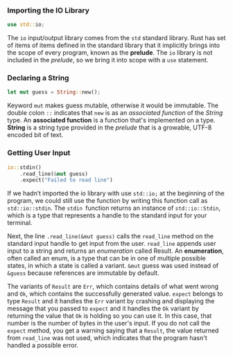 ### Importing the IO Library
```rust
use std::io;
```
The `io` input/output library comes from the `std` standard library. Rust has set of items of items defined in the standard library that it implicitly brings into the scope of every program, known as the **prelude**. The `io` library is not included in the *prelude*, so we bring it into scope with a `use` statement.

### Declaring a String
```rust
let mut guess = String::new();
```

Keyword `mut` makes guess mutable, otherwise it would be immutable. The double colon `::` indicates that `new` is as an *associated function* of the *String* type. An **associated function** is a function that's implemented on a type. **String** is a string type provided in the *prelude* that is a growable, UTF-8 encoded bit of text.


### Getting User Input
```rust
io::stdin()
    .read_line(&mut guess)
    .expect("Failed to read line")
```
If we hadn’t imported the io library with use `std::io;` at the beginning of the program, we could still use the function by writing this function call as `std::io::stdin`. The `stdin `function returns an instance of `std::io::Stdin`, which is a type that represents a handle to the standard input for your terminal.

Next, the line `.read_line(&mut guess)` calls the `read_line` method on the standard input handle to get input from the user. `read_line` appends user input to a string and returns an *enumeration* called Result. An **enumeration**, often called an enum, is a type that can be in one of multiple possible states, in which a state is called a variant. `&mut` guess was used instead of `&guess` because references are immutable by default.

The variants of `Result` are `Err`, which contains details of what went wrong and `Ok`, which contains the successfully generated value. `expect` belongs to type `Result` and it handles the `Err` variant by crashing and displaying the message that you passed to `expect` and it handles the `Ok` variant by returning the value that `Ok` is holding so you can use it. In this case, that number is the number of bytes in the user's input. If you do not call the `expect` method, you get a warning saying that a `Result`, the value returned from `read_line` was not used, which indicates that the program hasn't handled a possible error.